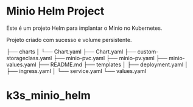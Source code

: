 # Minio Helm Project
Este é um projeto Helm para implantar o Minio no Kubernetes.

Projeto criado com sucesso e volume persistente. 

├── charts
│   └── Chart.yaml
├── Chart.yaml
├── custom-storageclass.yaml
├── minio-pvc.yaml
├── minio-pv.yaml
├── minio-values.yaml
├── README.md
├── templates
│   ├── deployment.yaml
│   ├── ingress.yaml
│   └── service.yaml
└── values.yaml


# k3s_minio_helm

